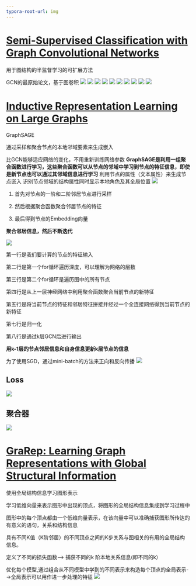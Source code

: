 ```yaml
---
typora-root-url: img
---
```


# [Semi-Supervised Classification with Graph Convolutional Networks](https://arxiv.org/abs/1609.02907)

用于图结构的半监督学习的可扩展方法

GCN的最原始论文，基于图卷积
![](/g_1001.png)
![](/g_1002.png)
![](/g_1003.png)
![](/g_1004.png)
![](/g_1005.jpg)
![](/g_1006.png)
![](/g_1007.jpg)
![](/g_1008.jpg)
![](/g_1008.jpg)
![](/g_1007.png)

# [Inductive Representation Learning on Large Graphs](https://arxiv.org/abs/1706.02216)

GraphSAGE

通过采样和聚合节点的本地邻域要素来生成嵌入

比GCN能够适应网络的变化，不用重新训练网络参数
**GraphSAGE是利用一组聚合函数进行学习，这些聚合函数可以从节点的邻域中学习到节点的特征信息，即使是新节点也可以通过其邻域信息进行学习**
利用节点的属性（文本属性）来生成节点嵌入
识别节点邻域的结构属性同时显示本地角色及其全局位置
![](/g_2001.jpg)

1. 首先对节点的一阶和二阶邻居节点进行采样

2. 然后根据聚合函数聚合邻居节点的特征

3. 最后得到节点的Embedding向量

  **聚合邻居信息，然后不断迭代**

  ![](/g_2002.png)

第一行是我们要计算的节点的特征输入

第二行是第一个for循环遍历深度，可以理解为网络的层数

第三行是第二个for循环是遍历图中的所有节点

第四行是从上一层神经网络中利用聚合函数聚合当前节点的新特征

第五行是将当前节点的特征和邻居特征拼接并经过一个全连接网络得到当前节点的新特征

第七行是归一化

第八行是通过k层GCN后进行输出

**用k-1层的节点邻居信息和自身信息更新k层节点的信息**

为了使用SGD，通过mini-batch的方法来正向和反向传播
![](/g_2003.jpg)
## Loss
  ![](/g_2004.png)
## 聚合器
  ![](/g_2005.png)

# [GraRep: Learning Graph Representations with Global Structural Information](https://www.researchgate.net/profile/Qiongkai-Xu/publication/301417811_GraRep/links/5847ecdb08ae8e63e633b5f2/GraRep.pdf)

使用全局结构信息学习图形表示

学习低维向量来表示图形中出现的顶点，将图形的全局结构信息集成到学习过程中

图形中的每个顶点都由一个低维向量表示，在该向量中可以准确捕获图形所传达的有意义的语句，关系和结构信息

具有不同K值（K阶邻居）的不同顶点之间的K步关系与图相关的有用的全局结构信息。

定义了不同的损失函数--> 捕获不同的k 阶本地关系信息(即不同的k）

优化每个模型,通过组合从不同模型中学到的不同表示来构造每个顶点的全局表示-->全局表示可以⽤作进⼀步处理的特征
  ![](/g_3001.png)
